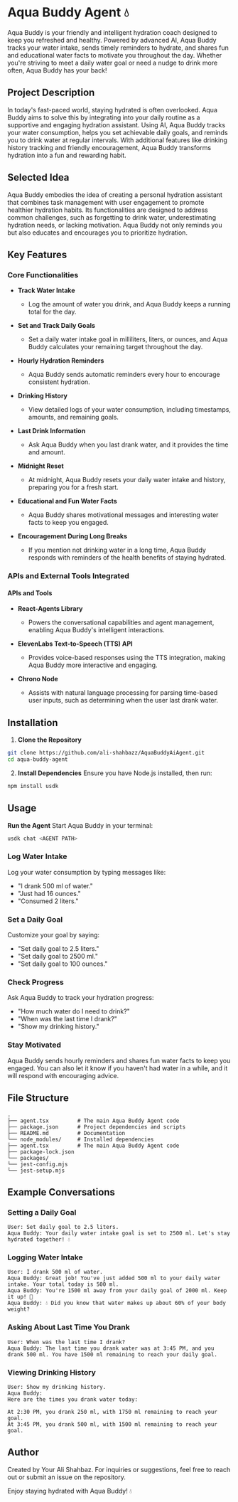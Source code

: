 # Aqua Buddy Agent 💧

Aqua Buddy is your friendly and intelligent hydration coach designed to keep you refreshed and healthy. Powered by advanced AI, Aqua Buddy tracks your water intake, sends timely reminders to hydrate, and shares fun and educational water facts to motivate you throughout the day. Whether you're striving to meet a daily water goal or need a nudge to drink more often, Aqua Buddy has your back!

## Project Description

In today's fast-paced world, staying hydrated is often overlooked. Aqua Buddy aims to solve this by integrating into your daily routine as a supportive and engaging hydration assistant. Using AI, Aqua Buddy tracks your water consumption, helps you set achievable daily goals, and reminds you to drink water at regular intervals. With additional features like drinking history tracking and friendly encouragement, Aqua Buddy transforms hydration into a fun and rewarding habit.

## Selected Idea

Aqua Buddy embodies the idea of creating a personal hydration assistant that combines task management with user engagement to promote healthier hydration habits. Its functionalities are designed to address common challenges, such as forgetting to drink water, underestimating hydration needs, or lacking motivation. Aqua Buddy not only reminds you but also educates and encourages you to prioritize hydration.

## Key Features

### Core Functionalities

- **Track Water Intake**
  - Log the amount of water you drink, and Aqua Buddy keeps a running total for the day.

- **Set and Track Daily Goals**
  - Set a daily water intake goal in milliliters, liters, or ounces, and Aqua Buddy calculates your remaining target throughout the day.

- **Hourly Hydration Reminders**
  - Aqua Buddy sends automatic reminders every hour to encourage consistent hydration.

- **Drinking History**
  - View detailed logs of your water consumption, including timestamps, amounts, and remaining goals.

- **Last Drink Information**
  - Ask Aqua Buddy when you last drank water, and it provides the time and amount.

- **Midnight Reset**
  - At midnight, Aqua Buddy resets your daily water intake and history, preparing you for a fresh start.

- **Educational and Fun Water Facts**
  - Aqua Buddy shares motivational messages and interesting water facts to keep you engaged.

- **Encouragement During Long Breaks**
  - If you mention not drinking water in a long time, Aqua Buddy responds with reminders of the health benefits of staying hydrated.

### APIs and External Tools Integrated

#### APIs and Tools
- **React-Agents Library**
  - Powers the conversational capabilities and agent management, enabling Aqua Buddy's intelligent interactions.

- **ElevenLabs Text-to-Speech (TTS) API**
  - Provides voice-based responses using the TTS integration, making Aqua Buddy more interactive and engaging.

- **Chrono Node**
  - Assists with natural language processing for parsing time-based user inputs, such as determining when the user last drank water.

## Installation

1. **Clone the Repository**
```bash
git clone https://github.com/ali-shahbazz/AquaBuddyAiAgent.git
cd aqua-buddy-agent
```

2. **Install Dependencies**
Ensure you have Node.js installed, then run:
```bash
npm install usdk
```

## Usage
**Run the Agent**
Start Aqua Buddy in your terminal:
```bash
usdk chat <AGENT PATH>
```

### Log Water Intake
Log your water consumption by typing messages like:
- "I drank 500 ml of water."
- "Just had 16 ounces."
- "Consumed 2 liters."

### Set a Daily Goal
Customize your goal by saying:
- "Set daily goal to 2.5 liters."
- "Set daily goal to 2500 ml."
- "Set daily goal to 100 ounces."

### Check Progress
Ask Aqua Buddy to track your hydration progress:
- "How much water do I need to drink?"
- "When was the last time I drank?"
- "Show my drinking history."

### Stay Motivated
Aqua Buddy sends hourly reminders and shares fun water facts to keep you engaged. You can also let it know if you haven't had water in a while, and it will respond with encouraging advice.

## File Structure

```plaintext
.
├── agent.tsx         # The main Aqua Buddy Agent code
├── package.json      # Project dependencies and scripts
├── README.md         # Documentation
└── node_modules/     # Installed dependencies
├── agent.tsx         # The main Aqua Buddy Agent code
├── package-lock.json      
└── packages/ 
└── jest-config.mjs 
└── jest-setup.mjs     
```

## Example Conversations

### Setting a Daily Goal
```
User: Set daily goal to 2.5 liters.
Aqua Buddy: Your daily water intake goal is set to 2500 ml. Let's stay hydrated together! 💧
```

### Logging Water Intake
```
User: I drank 500 ml of water.
Aqua Buddy: Great job! You've just added 500 ml to your daily water intake. Your total today is 500 ml.
Aqua Buddy: You're 1500 ml away from your daily goal of 2000 ml. Keep it up! 💪
Aqua Buddy: 💧 Did you know that water makes up about 60% of your body weight?
```

### Asking About Last Time You Drank
```
User: When was the last time I drank?
Aqua Buddy: The last time you drank water was at 3:45 PM, and you drank 500 ml. You have 1500 ml remaining to reach your daily goal.
```

### Viewing Drinking History
```
User: Show my drinking history.
Aqua Buddy:
Here are the times you drank water today:

At 2:30 PM, you drank 250 ml, with 1750 ml remaining to reach your goal.
At 3:45 PM, you drank 500 ml, with 1500 ml remaining to reach your goal.
```

## Author

Created by Your Ali Shahbaz.
For inquiries or suggestions, feel free to reach out or submit an issue on the repository.

Enjoy staying hydrated with Aqua Buddy! 💧